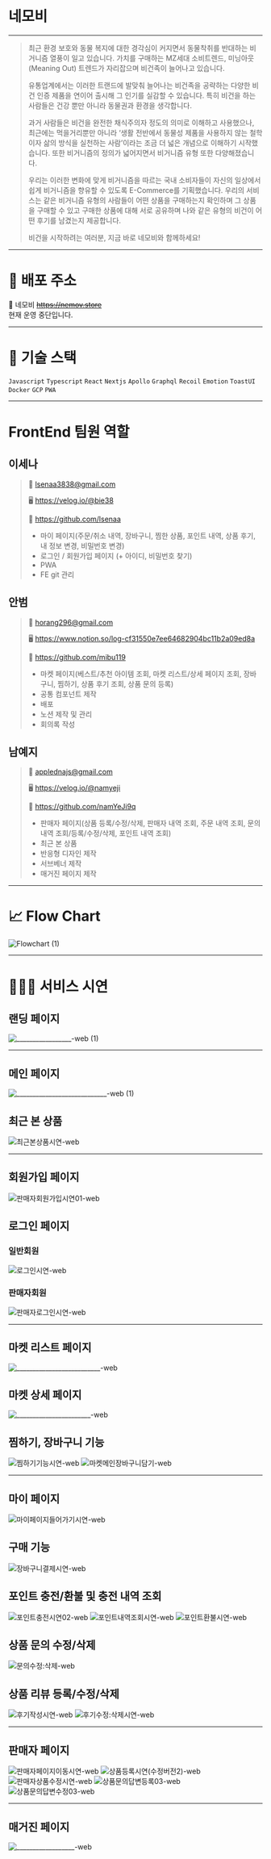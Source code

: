 
# 네모비
***

> 최근 환경 보호와 동물 복지에 대한 경각심이 커지면서 동물착취를 반대하는 비거니즘 열풍이 일고 있습니다. 가치를 구매하는 MZ세대 소비트렌드, 미닝아웃(Meaning Out) 트렌드가 자리잡으며 비건족이 늘어나고 있습니다. 
>
> 유통업계에서는 이러한 트랜드에 발맞춰 늘어나는 비건족을 공략하는 다양한 비건 인증 제품을 연이어 출시해 그 인기를 실감할 수 있습니다. 특히 비건을 하는 사람들은 건강 뿐만 아니라 동물권과 환경을 생각합니다.
>
> 과거 사람들은 비건을 완전한 채식주의자 정도의 의미로 이해하고 사용했으나, 최근에는 먹을거리뿐만 아니라 ‘생활 전반에서 동물성 제품을 사용하지 않는 철학이자 삶의 방식을 실천하는 사람’이라는 조금 더 넓은 개념으로 이해하기 시작했습니다. 또한 비거니즘의 정의가 넓어지면서 비거니즘 유형 또한 다양해졌습니다.
>
> 우리는 이러한 변화에 맞게 비거니즘을 따르는 국내 소비자들이 자신의 일상에서 쉽게 비거니즘을 향유할 수 있도록 E-Commerce를 기획했습니다. 우리의 서비스는 같은 비거니즘 유형의 사람들이 어떤 상품을 구매하는지 확인하며 그 상품을 구매할 수 있고 구매한 상품에 대해 서로 공유하며 나와 같은 유형의 비건이 어떤 후기를 남겼는지 제공합니다.
>
> 비건을 시작하려는 여러분, 지금 바로 네모비와 함께하세요!

---
# 🔗 배포 주소
🌿 네모비 ~~https://nemov.store~~
<br />
현재 운영 중단입니다.


---
# 🔧 기술 스택
`Javascript` `Typescript` `React` `Nextjs` `Apollo` `Graphql` `Recoil` `Emotion` `ToastUI` `Docker` `GCP` `PWA`


***
# FrontEnd 팀원 역할

## 이세나
> 📧 lsenaa3838@gmail.com
>
> 🖥️ https://velog.io/@bie38
>
> 👾 https://github.com/lsenaa
> 
> - 마이 페이지(주문/취소 내역, 장바구니, 찜한 상품, 포인트 내역, 상품 후기, 내 정보 변경, 비밀번호 변경)
> - 로그인 / 회원가입 페이지 (+ 아이디, 비밀번호 찾기)
> - PWA
> - FE git 관리


## 안범
> 📧 horang296@gmail.com 
>
> 🖥️ https://www.notion.so/log-cf31550e7ee64682904bc11b2a09ed8a
>
> 👾 https://github.com/mibu119
>
> - 마켓 페이지(베스트/추천 아이템 조회, 마켓 리스트/상세 페이지 조회, 장바구니, 찜하기, 상품 후기 조회, 상품 문의 등록)
> - 공통 컴포넌트 제작
> - 배포 
> - 노션 제작 및 관리
> - 회의록 작성


## 남예지
> 📧 applednajs@gmail.com
>
> 🖥️ https://velog.io/@namyeji
>
> 👾 https://github.com/namYeJi9q
> 
> - 판매자 페이지(상품 등록/수정/삭제, 판매자 내역 조회, 주문 내역 조회, 문의 내역 조회/등록/수정/삭제, 포인트 내역 조회)
> - 최근 본 상품
> - 반응형 디자인 제작
> - 서브베너 제작
> - 매거진 페이지 제작

---
# 📈 Flow Chart
![Flowchart (1)](https://user-images.githubusercontent.com/114740795/213332612-12073458-ed40-4885-84f5-45c688f1c39c.png)


***
# 👩🏻‍💻 서비스 시연

## 랜딩 페이지
![_________________-web (1)](https://user-images.githubusercontent.com/114740795/213335472-2755ae23-9865-4b15-85c0-034be05eb2c4.gif)

---
## 메인 페이지
![____________________________-web (1)](https://user-images.githubusercontent.com/114740795/213340943-dad85ed0-070e-4dd3-8712-f112599cfeab.gif)


## 최근 본 상품
![최근본상품시연-web](https://user-images.githubusercontent.com/114740795/213341396-086fe9bf-3739-41f6-86d9-335e576069a4.gif)


---
## 회원가입 페이지
![판매자회원가입시연01-web](https://user-images.githubusercontent.com/114740795/213338019-cf787a79-363b-4d39-978b-03e62886f3ea.gif)


## 로그인 페이지

### 일반회원
![로그인시연-web](https://user-images.githubusercontent.com/114740795/214512388-6263e9bf-7410-442e-80ca-624dffbd02c8.gif)

### 판매자회원
![판매자로그인시연-web](https://user-images.githubusercontent.com/114740795/214512665-4bbcd94d-8da8-4503-ba44-cdee06feb0ad.gif)


---
## 마켓 리스트 페이지
![__________________________-web](https://user-images.githubusercontent.com/114740795/213343324-7fbec137-69d0-46ae-8be4-eef731eb173e.gif)


## 마켓 상세 페이지
![_______________________-web](https://user-images.githubusercontent.com/114740795/213345684-d37fcb17-6add-45b5-a883-8b8dae62dc88.gif)


## 찜하기, 장바구니 기능
![찜하기기능시연-web](https://user-images.githubusercontent.com/114740795/213345867-9a244f8d-4c7b-4421-a055-b482a1f41089.gif)
![마켓메인장바구니담기-web](https://user-images.githubusercontent.com/114740795/213345879-16af4751-42f1-4621-a5f7-d2043eb72710.gif)


---
## 마이 페이지
![마이페이지들어가기시연-web](https://user-images.githubusercontent.com/114740795/213346073-e54b3dad-24a7-4d4b-be00-b5cdda600119.gif)


## 구매 기능
![장바구니결제시연-web](https://user-images.githubusercontent.com/114740795/213345901-4fa0e5a7-b395-4016-a240-b852e724c224.gif)


## 포인트 충전/환불 및 충전 내역 조회
![포인트충전시연02-web](https://user-images.githubusercontent.com/114740795/213345936-99f13368-80b5-4a17-8a1d-3869c5ef2686.gif)
![포인트내역조회시연-web](https://user-images.githubusercontent.com/114740795/213346014-1b1a630b-5a3b-42a2-b896-e844cf60de48.gif)
![포인트환불시연-web](https://user-images.githubusercontent.com/114740795/213346020-65909b79-0486-4bb5-9250-4dd55a3e7228.gif)


## 상품 문의 수정/삭제
![문의수정:삭제-web](https://user-images.githubusercontent.com/114740795/213346519-cb407fa3-f6f9-4f14-b9ee-7593966bda5e.gif)


## 상품 리뷰 등록/수정/삭제
![후기작성시연-web](https://user-images.githubusercontent.com/114740795/213346625-5e4b92b3-60b2-4b1b-bdc3-fc5d750887be.gif)
![후기수정:삭제시연-web](https://user-images.githubusercontent.com/114740795/213346639-81faf81e-279f-4f61-a194-7ea88f2cd23c.gif)


---
## 판매자 페이지

![판매자페이지이동시연-web](https://user-images.githubusercontent.com/114740795/214513488-644a1703-b1f9-4191-a1d8-33d0d61f3d58.gif)
![상품등록시연(수정버전2)-web](https://user-images.githubusercontent.com/114740795/214512573-656ea70f-fa29-4d8a-9fad-ba2fd02f1009.gif)
![판매자상품수정시연-web](https://user-images.githubusercontent.com/114740795/214512778-20e6d8b5-2178-4dbb-b582-9bdd65e54280.gif)
![상품문의답변등록03-web](https://user-images.githubusercontent.com/114740795/214512817-d0268837-41ff-41d8-a805-536be32d1ac2.gif)
![상품문의답변수정03-web](https://user-images.githubusercontent.com/114740795/214512832-b4eee57c-f1d1-4d53-b03a-b05c83e2cd58.gif)


---
## 매거진 페이지
![__________________-web](https://user-images.githubusercontent.com/114740795/214514129-f2c2a648-0cf0-4694-a833-e20694ff6535.gif)




